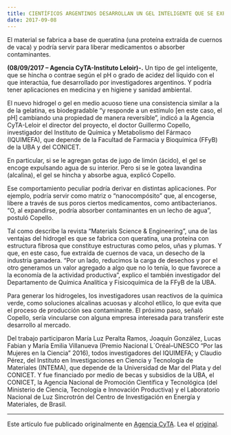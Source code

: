 ```yaml
---
title: CIENTÍFICOS ARGENTINOS DESARROLLAN UN GEL INTELIGENTE QUE SE EXPANDE Y ENCOGE
date: 2017-09-08
---
```


El material se fabrica a base de queratina (una proteína extraída de cuernos de vaca) y podría servir para liberar medicamentos o absorber contaminantes.

<!--more-->

**(08/09/2017 – Agencia CyTA-Instituto Leloir)-.** Un tipo de gel inteligente, que se hincha o contrae según el pH o grado de acidez del líquido con el que interactúa, fue desarrollado por investigadores argentinos. Y podría tener aplicaciones en medicina y en higiene y sanidad ambiental.

El nuevo hidrogel o gel en medio acuoso tiene una consistencia similar a la de la gelatina, es biodegradable “y responde a un estímulo [en este caso, el pH] cambiando una propiedad de manera reversible”, indicó a la Agencia CyTA-Leloir el director del proyecto, el doctor Guillermo Copello, investigador del Instituto de Química y Metabolismo del Fármaco (IQUIMEFA), que depende de la Facultad de Farmacia y Bioquímica (FFyB) de la UBA y del CONICET.

En particular, si se le agregan gotas de jugo de limón (ácido), el gel se encoge expulsando agua de su interior. Pero si se le gotea lavandina (alcalina), el gel se hincha y absorbe agua, explicó Copello.

Ese comportamiento peculiar podría derivar en distintas aplicaciones. Por ejemplo, podría servir como matriz o “nanocompósito” que, al encogerse, libere a través de sus poros ciertos medicamentos, como antibacterianos. “O, al expandirse, podría absorber contaminantes en un lecho de agua”, postuló Copello.

Tal como describe la revista “Materials Science & Engineering”, una de las ventajas del hidrogel es que se fabrica con queratina, una proteína con estructura fibrosa que constituye estructuras como pelos, uñas y plumas. Y que, en este caso, fue extraída de cuernos de vaca, un desecho de la industria ganadera. “Por un lado, reducimos la carga de desechos y por el otro generamos un valor agregado a algo que no lo tenía, lo que favorece a la economía de la actividad productiva”, explico el también investigador del Departamento de Química Analítica y Fisicoquímica de la FFyB de la UBA.

Para generar los hidrogeles, los investigadores usan reactivos de la química verde, como soluciones alcalinas acuosas y alcohol etílico, lo que evita que el proceso de producción sea contaminante. El próximo paso, señaló Copello, sería vincularse con alguna empresa interesada para transferir este desarrollo al mercado.

Del trabajo participaron María Luz Peralta Ramos, Joaquín González, Lucas Fabian y María Emilia Villanueva (Premio Nacional L´Oréal–UNESCO “Por las Mujeres en la Ciencia” 2016), todos investigadores del IQUIMEFA; y Claudio Pérez, del Instituto en Investigaciones en Ciencia y Tecnología de Materiales (INTEMA), que depende de la Universidad de Mar del Plata y del CONICET. Y fue financiado por medio de becas y subsidios de la UBA, el CONICET, la Agencia Nacional de Promoción Científica y Tecnológica (del Ministerio de Ciencia, Tecnología e Innovación Productiva) y el Laboratorio Nacional de Luz Sincrotrón del Centro de Investigación en Energía y Materiales, de Brasil.

------

Este artículo fue publicado originalmente en [Agencia CyTA](https://www.agenciacyta.org.ar/). Lea el [original](https://www.agenciacyta.org.ar/2017/09/cientificos-argentinos-desarrollan-un-gel-inteligente-que-se-expande-y-encoge/).
